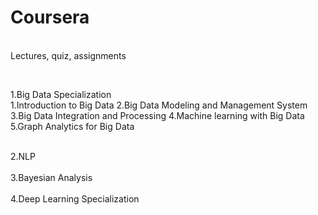 # Coursera
<br/>Lectures, quiz, assignments<br/>

<br/>
<p>1.Big Data Specialization<br/>
</pre>1.Introduction to Big Data</pre>
</pre>2.Big Data Modeling and Management System</pre>
</pre>3.Big Data Integration and Processing </pre>
</pre>4.Machine learning with Big Data</pre>
</pre>5.Graph Analytics for Big Data</pre> 
<br/>

<br/>2.NLP<br/>
<br/>3.Bayesian Analysis<br/>
<br/>4.Deep Learning Specialization <br/>

